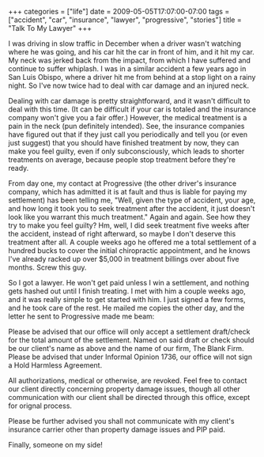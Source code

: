 +++
categories = ["life"]
date = 2009-05-05T17:07:00-07:00
tags = ["accident", "car", "insurance", "lawyer", "progressive", "stories"]
title = "Talk To My Lawyer"
+++

I was driving in slow traffic in December when a driver wasn't watching where he was going, and his car hit the car in front of him, and it hit my car. My neck was jerked back from the impact, from which I have suffered and continue to suffer whiplash. I was in a similar accident a few years ago in San Luis Obispo, where a driver hit me from behind at a stop light on a rainy night. So I've now twice had to deal with car damage and an injured neck.

Dealing with car damage is pretty straightforward, and it wasn't difficult to deal with this time. (It can be difficult if your car is totaled and the insurance company won't give you a fair offer.) However, the medical treatment is a pain in the neck (pun definitely intended). See, the insurance companies have figured out that if they just call you periodically and tell you (or even just suggest) that you should have finished treatment by now, they can make you feel guilty, even if only subconsciously, which leads to shorter treatments on average, because people stop treatment before they're ready.

From day one, my contact at Progressive (the other driver's insurance company, which has admitted it is at fault and thus is liable for paying my settlement) has been telling me, "Well, given the type of accident, your age, and how long it took you to seek treatment after the accident, it just doesn't look like you warrant this much treatment." Again and again. See how they try to make you feel guilty? Hm, well, I did seek treatment five weeks after the accident, instead of right afterward, so maybe I don't deserve this treatment after all. A couple weeks ago he offered me a total settlement of a hundred bucks to cover the initial chiropractic appointment, and he knows I've already racked up over $5,000 in treatment billings over about five months. Screw this guy.

So I got a lawyer. He won't get paid unless I win a settlement, and nothing gets hashed out until I finish treating. I met with him a couple weeks ago, and it was really simple to get started with him. I just signed a few forms, and he took care of the rest. He mailed me copies the other day, and the letter he sent to Progressive made me beam:

Please be advised that our office will only accept a settlement draft/check for the total amount of the settlement. Named on said draft or check should be our client's name as above and the name of our firm, The Blank Firm. Please be advised that under Informal Opinion 1736, our office will not sign a Hold Harmless Agreement.

All authorizations, medical or otherwise, are revoked. Feel free to contact our client directly concerning property damage issues, though all other communication with our client shall be directed through this office, except for orignal process.

Please be further advised you shall not communicate with my client's insurance carrier other than property damage issues and PIP paid.

Finally, someone on my side!
